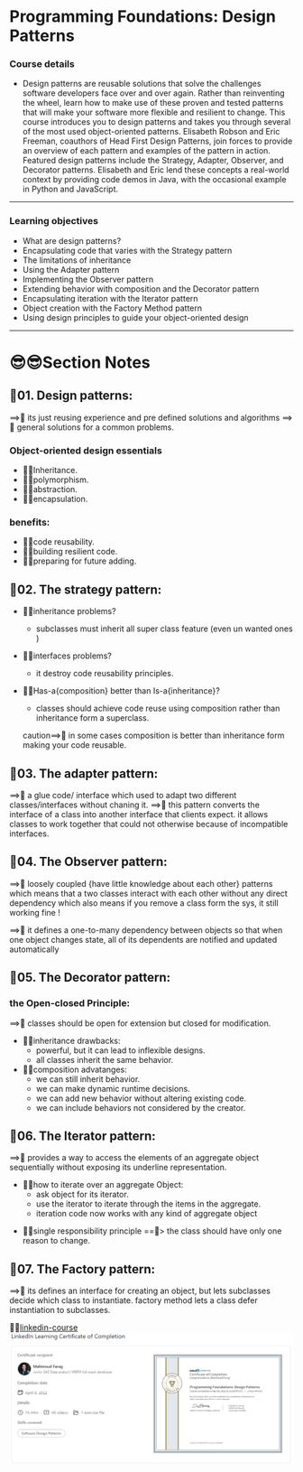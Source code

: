 # Programming Foundations: Design Patterns
### Course details
- Design patterns are reusable solutions that solve the challenges software developers face over and over again. Rather than reinventing the wheel, learn how to make use of these proven and tested patterns that will make your software more flexible and resilient to change. This course introduces you to design patterns and takes you through several of the most used object-oriented patterns. Elisabeth Robson and Eric Freeman, coauthors of Head First Design Patterns, join forces to provide an overview of each pattern and examples of the pattern in action. Featured design patterns include the Strategy, Adapter, Observer, and Decorator patterns. Elisabeth and Eric lend these concepts a real-world context by providing code demos in Java, with the occasional example in Python and JavaScript.
---
### Learning objectives
- What are design patterns?
- Encapsulating code that varies with the Strategy pattern
- The limitations of inheritance
- Using the Adapter pattern
- Implementing the Observer pattern
- Extending behavior with composition and the Decorator pattern
- Encapsulating iteration with the Iterator pattern
- Object creation with the Factory Method pattern
- Using design principles to guide your object-oriented design
-------------------------------
# 😎😎Section Notes

## 🧐01. Design patterns:

==>🤩 its just reusing experience and pre defined solutions and algorithms
==>🤩 general solutions for a common problems.

### Object-oriented design essentials

- 🐱‍🏍Inheritance.
- 🐱‍🏍polymorphism.
- 🐱‍🏍abstraction.
- 🐱‍🏍encapsulation.

### benefits:

- 🐱‍🏍code reusability.
- 🐱‍🏍building resilient code.
- 🐱‍🏍preparing for future adding.

## 🧐02. The strategy pattern:

- 🐱‍🏍inheritance problems?
  - subclasses must inherit all super class feature (even un wanted ones )
- 🐱‍🏍interfaces problems?
  - it destroy code reusability principles.
- 🐱‍🏍Has-a{composition} better than Is-a{inheritance}?

  - classes should achieve code reuse using composition rather than inheritance form a superclass.

  caution==>🤩 in some cases composition is better than inheritance form making your code reusable.

## 🧐03. The adapter pattern:

==>🤩 a glue code/ interface which used to adapt two different classes/interfaces without chaning it.
==>🤩 this pattern converts the interface of a class into another interface that clients expect. it allows classes to work together that could not otherwise because of incompatible interfaces.

## 🧐04. The Observer pattern:

==>🤩 loosely coupled {have little knowledge about each other} patterns which means that a two classes interact with each other without any direct dependency which also means if you remove a class form the sys, it still working fine !

==>🤩 it defines a one-to-many dependency between objects so that when one object changes state, all of its dependents are notified and updated automatically

## 🧐05. The Decorator pattern:

### the Open-closed Principle:

==>🤩 classes should be open for extension but closed for modification.

- 🐱‍🏍inheritance drawbacks:
  - powerful, but it can lead to inflexible designs.
  - all classes inherit the same behavior.
- 🐱‍🏍composition advatanges:
  - we can still inherit behavior.
  - we can make dynamic runtime decisions.
  - we can add new behavior without altering existing code.
  - we can include behaviors not considered by the creator.

## 🧐06. The Iterator pattern:

==>🤩 provides a way to access the elements of an aggregate object sequentially without exposing its underline representation.

- 🐱‍🏍how to iterate over an aggregate Object:
  - ask object for its iterator.
  - use the iterator to iterate through the items in the aggregate.
  - iteration code now works with any kind of aggregate object

* 🐱‍🏍single responsibility principle
  ==🤩> the class should have only one reason to change.

## 🧐07. The Factory pattern:

==>🤩 its defines an interface for creating an object, but lets subclasses decide which class to instantiate. factory method lets a class defer instantiation to subclasses.
<br/>

🐳🐳[linkedin-course](https://www.linkedin.com/learning/programming-foundations-design-patterns-2?contextUrn=urn%3Ali%3AlyndaLearningPath%3A56db2b643dd5596be4e4989b)
![linkedin certification](dp-certificate.PNG)
